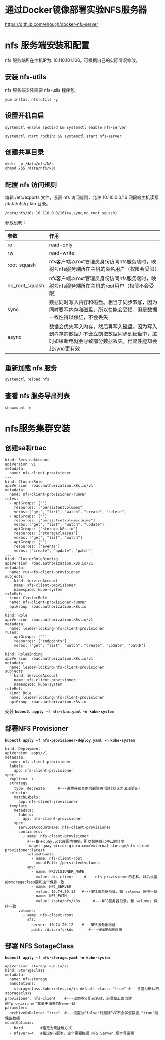 # 通过Docker镜像部署实验NFS服务器

https://github.com/ehough/docker-nfs-server



# nfs 服务端安装和配置

nfs 服务端所在主机IP为: 10.110.101.106。可根据自己的实际情况修改。

## 安装 nfs-utils

nfs 服务端安装需要 nfs-utils 程序包。

```
yum install nfs-utils -y
```

## 设置开机自启

```
systemctl enable rpcbind && systemctl enable nfs-server

systemctl start rpcbind && systemctl start nfs-server
```

## 创建共享目录

```
mkdir -p /data/nfs/k8s
chmod 755 /data/nfs/k8s
```

## 配置 nfs 访问规则

 编辑 /etc/exports 文件，设置 nfs 访问规则，允许 10.110.0.0/16 网段的主机读写 /data/nfs/gitlab 目录。

```
/data/nfs/k8s 10.110.0.0/16(rw,sync,no_root_squash)
```

参数说明：

|参数|	作用|
|:--- |:---|
|ro| read-only|
|rw| read-write|
|root_squash| nfs客户端以root管理员身份访问nfs服务端时，映射为nfs服务端所在主机的匿名用户（权限会受限）|
|no_root_squash|nfs客户端以root管理员身份访问nfs服务端时，映射为nfs服务端所在主机的root用户（权限不会受限）
|sync|数据同时写入内存和磁盘。相当于同步双写，因为同时要写内存和磁盘，所以性能会受损，但是数据一致性得以保证，不会丢失|
|async|数据会优先写入内存，然后再写入磁盘。因为写入到内存的数据并不会立刻把数据同步到硬盘中，这时如果断电就会导致部分数据丢失，但是性能却会比sync更有效|

## 重新加载 nfs 服务

```
systemctl reload nfs
```

## 查看 nfs 服务导出列表

```
showmount -e
```



# nfs服务集群安装

## 创建sa和rbac

```
kind: ServiceAccount
apiVersion: v1
metadata:
  name: nfs-client-provisioner
---
kind: ClusterRole
apiVersion: rbac.authorization.k8s.io/v1
metadata:
  name: nfs-client-provisioner-runner
rules:
  - apiGroups: [""]
    resources: ["persistentvolumes"]
    verbs: ["get", "list", "watch", "create", "delete"]
  - apiGroups: [""]
    resources: ["persistentvolumeclaims"]
    verbs: ["get", "list", "watch", "update"]
  - apiGroups: ["storage.k8s.io"]
    resources: ["storageclasses"]
    verbs: ["get", "list", "watch"]
  - apiGroups: [""]
    resources: ["events"]
    verbs: ["create", "update", "patch"]
---
kind: ClusterRoleBinding
apiVersion: rbac.authorization.k8s.io/v1
metadata:
  name: run-nfs-client-provisioner
subjects:
  - kind: ServiceAccount
    name: nfs-client-provisioner
    namespace: kube-system      
roleRef:
  kind: ClusterRole
  name: nfs-client-provisioner-runner
  apiGroup: rbac.authorization.k8s.io
---
kind: Role
apiVersion: rbac.authorization.k8s.io/v1
metadata:
  name: leader-locking-nfs-client-provisioner
rules:
  - apiGroups: [""]
    resources: ["endpoints"]
    verbs: ["get", "list", "watch", "create", "update", "patch"]
---
kind: RoleBinding
apiVersion: rbac.authorization.k8s.io/v1
metadata:
  name: leader-locking-nfs-client-provisioner
subjects:
  - kind: ServiceAccount
    name: nfs-client-provisioner
    namespace: kube-system     
roleRef:
  kind: Role
  name: leader-locking-nfs-client-provisioner
  apiGroup: rbac.authorization.k8s.io
```

安装 **`kubectl apply -f nfs-rbac.yaml -n kube-system`**

## 部署NFS Provisioner

 **`kubectl apply -f nfs-provisioner-deploy.yaml -n kube-system`**

```
kind: Deployment
apiVersion: apps/v1
metadata:
  name: nfs-client-provisioner
  labels:
    app: nfs-client-provisioner
spec:
  replicas: 1
  strategy:
    type: Recreate      #---设置升级策略为删除再创建(默认为滚动更新)
  selector:
    matchLabels:
      app: nfs-client-provisioner
  template:
    metadata:
      labels:
        app: nfs-client-provisioner
    spec:
      serviceAccountName: nfs-client-provisioner
      containers:
        - name: nfs-client-provisioner
          #---由于quay.io仓库国内被墙，所以替换成七牛云的仓库
          image: quay-mirror.qiniu.com/external_storage/nfs-client-provisioner:latest
          volumeMounts:
            - name: nfs-client-root
              mountPath: /persistentvolumes
          env:
            - name: PROVISIONER_NAME
              value: nfs-client     #--- nfs-provisioner的名称，以后设置的storageclass要和这个保持一致
            - name: NFS_SERVER
              value: 10.74.20.12   #---NFS服务器地址，和 valumes 保持一致
            - name: NFS_PATH
              value: /data/nfs/k8s      #---NFS服务器目录，和 valumes 保持一致
      volumes:
        - name: nfs-client-root
          nfs:
            server: 10.74.20.12    #---NFS服务器地址
            path: /data/nfs/k8s       #---NFS服务器目录
```

## 部署 NFS SotageClass

**`kubectl apply -f nfs-storage.yaml -n kube-system`**

```
apiVersion: storage.k8s.io/v1
kind: StorageClass
metadata:
  name: nfs-storage
  annotations:
    storageclass.kubernetes.io/is-default-class: "true" #---设置为默认的storageclass
provisioner: nfs-client    #---动态卷分配者名称，必须和上面创建的"provisioner"变量中设置的Name一致
parameters:
  archiveOnDelete: "true"  #---设置为"false"时删除PVC不会保留数据,"true"则保留数据
mountOptions:
  - hard        #指定为硬挂载方式
  - nfsvers=4   #指定NFS版本，这个需要根据 NFS Server 版本号设置
```